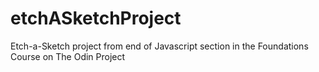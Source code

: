 # etchASketchProject
Etch-a-Sketch project from end of Javascript section in the Foundations Course on The Odin Project
